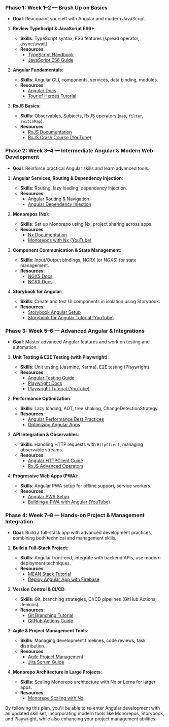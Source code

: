 
### **Phase 1: Week 1–2** — **Brush Up on Basics**
- **Goal**: Reacquaint yourself with Angular and modern JavaScript.

1. **Review TypeScript & JavaScript ES6+**:
   - **Skills**: TypeScript syntax, ES6 features (spread operator, async/await).
   - **Resources**: 
     - [TypeScript Handbook](https://www.typescriptlang.org/docs/handbook/intro.html)
     - [JavaScript ES6 Guide](https://exploringjs.com/es6/)
   
2. **Angular Fundamentals**:
   - **Skills**: Angular CLI, components, services, data binding, modules.
   - **Resources**:
     - [Angular Docs](https://angular.io/docs)
     - [Tour of Heroes Tutorial](https://angular.io/tutorial)

3. **RxJS Basics**:
   - **Skills**: Observables, Subjects, RxJS operators (`map`, `filter`, `switchMap`).
   - **Resources**: 
     - [RxJS Documentation](https://rxjs.dev/guide/overview)
     - [RxJS Crash Course (YouTube)](https://www.youtube.com/watch?v=PhggNGsSQyg)

### **Phase 2: Week 3–4** — **Intermediate Angular & Modern Web Development**
- **Goal**: Reinforce practical Angular skills and learn advanced tools.

1. **Angular Services, Routing & Dependency Injection**:
   - **Skills**: Routing, lazy loading, dependency injection.
   - **Resources**:
     - [Angular Routing & Navigation](https://angular.io/guide/router)
     - [Angular Dependency Injection](https://angular.io/guide/dependency-injection)

2. **Monorepos (Nx)**:
   - **Skills**: Set up Monorepo using Nx, project sharing across apps.
   - **Resources**:
     - [Nx Documentation](https://nx.dev/getting-started/intro)
     - [Monorepos with Nx (YouTube)](https://www.youtube.com/watch?v=Uy25fl4-FsA)

3. **Component Communication & State Management**:
   - **Skills**: Input/Output bindings, NGRX (or NGXS) for state management.
   - **Resources**: 
     - [NGXS Docs](https://www.ngxs.io/)
     - [NGRX Docs](https://ngrx.io/guide/store)

4. **Storybook for Angular**:
   - **Skills**: Create and test UI components in isolation using Storybook.
   - **Resources**:
     - [Storybook Angular Setup](https://storybook.js.org/docs/angular/get-started/introduction)
     - [Storybook for Angular Tutorial (YouTube)](https://www.youtube.com/watch?v=O5GpSzsSVqM)

### **Phase 3: Week 5–6** — **Advanced Angular & Integrations**
- **Goal**: Master advanced Angular features and work on testing and automation.

1. **Unit Testing & E2E Testing (with Playwright)**:
   - **Skills**: Unit testing (Jasmine, Karma), E2E testing (Playwright).
   - **Resources**:
     - [Angular Testing Guide](https://angular.io/guide/testing)
     - [Playwright Docs](https://playwright.dev/)
     - [Playwright Tutorial (YouTube)](https://www.youtube.com/watch?v=ghhjzPTKfgY)

2. **Performance Optimization**:
   - **Skills**: Lazy loading, AOT, tree shaking, ChangeDetectionStrategy.
   - **Resources**:
     - [Angular Performance Best Practices](https://angular.io/guide/performance)
     - [Optimizing Angular Apps](https://www.youtube.com/watch?v=Ci-Xkp2Ot7E)

3. **API Integration & Observables**:
   - **Skills**: Handling HTTP requests with `HttpClient`, managing observable streams.
   - **Resources**:
     - [Angular HTTPClient Guide](https://angular.io/guide/http)
     - [RxJS Advanced Operators](https://rxjs.dev/guide/operators)

4. **Progressive Web Apps (PWA)**:
   - **Skills**: Angular PWA setup for offline support, service workers.
   - **Resources**:
     - [Angular PWA Setup](https://angular.io/guide/service-worker-getting-started)
     - [Building a PWA with Angular (YouTube)](https://www.youtube.com/watch?v=dpJpT8Co4zE)

### **Phase 4: Week 7–8** — **Hands-on Project & Management Integration**
- **Goal**: Build a full-stack app with advanced development practices, combining both technical and management skills.

1. **Build a Full-Stack Project**:
   - **Skills**: Angular front-end, integrate with backend APIs, use modern deployment techniques.
   - **Resources**: 
     - [MEAN Stack Tutorial](https://www.mongodb.com/languages/mean-stack-tutorial)
     - [Deploy Angular App with Firebase](https://www.youtube.com/watch?v=ML3xBz5_8gE)

2. **Version Control & CI/CD**:
   - **Skills**: Git, branching strategies, CI/CD pipelines (GitHub Actions, Jenkins).
   - **Resources**:
     - [Git Branching Tutorial](https://learngitbranching.js.org/)
     - [GitHub Actions Guide](https://docs.github.com/en/actions)

3. **Agile & Project Management Tools**:
   - **Skills**: Managing development timelines, code reviews, task distribution.
   - **Resources**: 
     - [Agile Project Management](https://www.atlassian.com/agile/project-management)
     - [Jira Scrum Guide](https://www.atlassian.com/agile/scrum)

4. **Monorepo Architecture in Large Projects**:
   - **Skills**: Scaling Monorepo architecture with Nx or Lerna for larger apps.
   - **Resources**:
     - [Monorepo Scaling with Nx](https://nx.dev/l/r/more-concepts/nx-and-monorepos)

By following this plan, you'll be able to re-enter Angular development with an updated skill set, incorporating modern tools like Monorepos, Storybook, and Playwright, while also enhancing your project management abilities.
